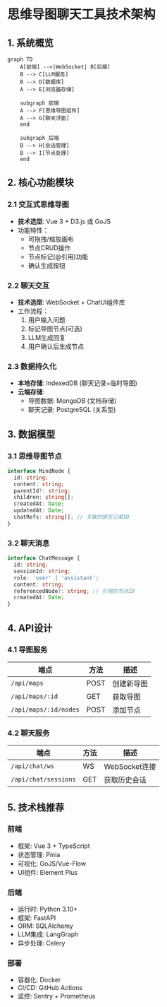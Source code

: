 # 思维导图聊天工具技术架构

## 1. 系统概览
```mermaid
graph TD
    A[前端] -->|WebSocket| B[后端]
    B --> C[LLM服务]
    B --> D[数据库]
    A --> E[浏览器存储]
    
    subgraph 前端
    A --> F[思维导图组件]
    A --> G[聊天浮窗]
    end
    
    subgraph 后端
    B --> H[会话管理]
    B --> I[节点处理]
    end
```

## 2. 核心功能模块

### 2.1 交互式思维导图
- **技术选型**: Vue 3 + D3.js 或 GoJS
- 功能特性：
  - 可拖拽/缩放画布
  - 节点CRUD操作
  - 节点标记(@引用)功能
  - 确认生成按钮

### 2.2 聊天交互
- **技术选型**: WebSocket + ChatUI组件库
- 工作流程：
  1. 用户输入问题
  2. 标记导图节点(可选)
  3. LLM生成回复
  4. 用户确认后生成节点

### 2.3 数据持久化
- **本地存储**: IndexedDB (聊天记录+临时导图)
- **云端存储**: 
  - 导图数据: MongoDB (文档存储)
  - 聊天记录: PostgreSQL (关系型)

## 3. 数据模型

### 3.1 思维导图节点
```typescript
interface MindNode {
  id: string;
  content: string;
  parentId?: string;
  children: string[];
  createdAt: Date;
  updatedAt: Date;
  chatRefs: string[]; // 关联的聊天记录ID
}
```

### 3.2 聊天消息
```typescript
interface ChatMessage {
  id: string;
  sessionId: string;
  role: 'user' | 'assistant';
  content: string;
  referencedNode?: string; // 引用的节点ID
  createdAt: Date;
}
```

## 4. API设计

### 4.1 导图服务
| 端点 | 方法 | 描述 |
|------|------|------|
| `/api/maps` | POST | 创建新导图 |
| `/api/maps/:id` | GET | 获取导图 |
| `/api/maps/:id/nodes` | POST | 添加节点 |

### 4.2 聊天服务
| 端点 | 方法 | 描述 |
|------|------|------|
| `/api/chat/ws` | WS | WebSocket连接 |
| `/api/chat/sessions` | GET | 获取历史会话 |

## 5. 技术栈推荐

### 前端
- 框架: Vue 3 + TypeScript
- 状态管理: Pinia
- 可视化: GoJS/Vue-Flow
- UI组件: Element Plus

### 后端
- 运行时: Python 3.10+
- 框架: FastAPI
- ORM: SQLAlchemy
- LLM集成: LangGraph
- 异步处理: Celery

### 部署
- 容器化: Docker
- CI/CD: GitHub Actions
- 监控: Sentry + Prometheus
